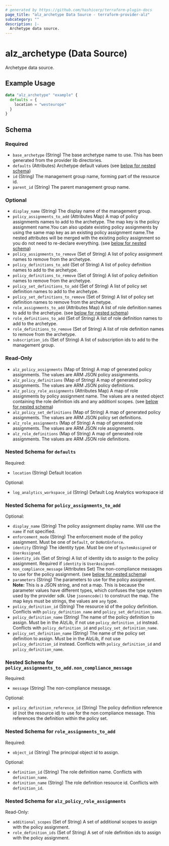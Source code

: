 ```yaml
---
# generated by https://github.com/hashicorp/terraform-plugin-docs
page_title: "alz_archetype Data Source - terraform-provider-alz"
subcategory: ""
description: |-
  Archetype data source.
---
```


# alz_archetype (Data Source)

Archetype data source.

## Example Usage

```terraform
data "alz_archetype" "example" {
  defaults = {
    location = "westeurope"
  }
}
```

<!-- schema generated by tfplugindocs -->
## Schema

### Required

- `base_archetype` (String) The base archetype name to use. This has been generated from the provider lib directories.
- `defaults` (Attributes) Archetype default values (see [below for nested schema](#nestedatt--defaults))
- `id` (String) The management group name, forming part of the resource id.
- `parent_id` (String) The parent management group name.

### Optional

- `display_name` (String) The display name of the management group.
- `policy_assignments_to_add` (Attributes Map) A map of policy assignments names to add to the archetype. The map key is the policy assignment name.You can also update existing policy assignments by using the same map key as an existing policy assignment name.The nested attributes will be merged with the existing policy assignment so you do not need to re-declare everything. (see [below for nested schema](#nestedatt--policy_assignments_to_add))
- `policy_assignments_to_remove` (Set of String) A list of policy assignment names to remove from the archetype.
- `policy_definitions_to_add` (Set of String) A list of policy definition names to add to the archetype.
- `policy_definitions_to_remove` (Set of String) A list of policy definition names to remove from the archetype.
- `policy_set_definitions_to_add` (Set of String) A list of policy set definition names to add to the archetype.
- `policy_set_definitions_to_remove` (Set of String) A list of policy set definition names to remove from the archetype.
- `role_assignments_to_add` (Attributes Map) A list of role definition names to add to the archetype. (see [below for nested schema](#nestedatt--role_assignments_to_add))
- `role_definitions_to_add` (Set of String) A list of role definition names to add to the archetype.
- `role_definitions_to_remove` (Set of String) A list of role definition names to remove from the archetype.
- `subscription_ids` (Set of String) A list of subscription ids to add to the management group.

### Read-Only

- `alz_policy_assignments` (Map of String) A map of generated policy assignments. The values are ARM JSON policy assignments.
- `alz_policy_definitions` (Map of String) A map of generated policy assignments. The values are ARM JSON policy definitions.
- `alz_policy_role_assignments` (Attributes Map) A map of role assignments by policy assignment name. The values are a nested object containing the role definition ids and any additionl scopes. (see [below for nested schema](#nestedatt--alz_policy_role_assignments))
- `alz_policy_set_definitions` (Map of String) A map of generated policy assignments. The values are ARM JSON policy set definitions.
- `alz_role_assignments` (Map of String) A map of generated role assignments. The values are ARM JSON role assignments.
- `alz_role_definitions` (Map of String) A map of generated role assignments. The values are ARM JSON role definitions.

<a id="nestedatt--defaults"></a>
### Nested Schema for `defaults`

Required:

- `location` (String) Default location

Optional:

- `log_analytics_workspace_id` (String) Default Log Analytics workspace id


<a id="nestedatt--policy_assignments_to_add"></a>
### Nested Schema for `policy_assignments_to_add`

Optional:

- `display_name` (String) The policy assignment display name. Will use the `name` if not specified.
- `enforcement_mode` (String) The enforcement mode of the policy assignment. Must be one of `Default`, or `DoNotEnforce`.
- `identity` (String) The identity type. Must be one of `SystemAssigned` or `UserAssigned`.
- `identity_ids` (Set of String) A list of identity ids to assign to the policy assignment. Required if `identity` is `UserAssigned`.
- `non_compliance_message` (Attributes Set) The non-compliance messages to use for the policy assignment. (see [below for nested schema](#nestedatt--policy_assignments_to_add--non_compliance_message))
- `parameters` (String) The parameters to use for the policy assignment. **Note:** This is a JSON string, and not a map. This is because the parameter values have different types, which confuses the type system used by the provider sdk. Use `jsonencode()` to construct the map. The map keys must be strings, the values are `any` type.
- `policy_definition_id` (String) The resource id of the policy definition. Conflicts with `policy_definition_name` and `policy_set_definition_name`.
- `policy_definition_name` (String) The name of the policy definition to assign. Must be in the AlzLib, if not use `policy_definition_id` instead. Conflicts with `policy_definition_id` and `policy_set_definition_name`.
- `policy_set_definition_name` (String) The name of the policy set definition to assign. Must be in the AlzLib, if not use `policy_definition_id` instead. Conflicts with `policy_definition_id` and `policy_definition_name`.

<a id="nestedatt--policy_assignments_to_add--non_compliance_message"></a>
### Nested Schema for `policy_assignments_to_add.non_compliance_message`

Required:

- `message` (String) The non-compliance message.

Optional:

- `policy_definition_reference_id` (String) The policy definition reference id (not the resource id) to use for the non compliance message. This references the definition within the policy set.



<a id="nestedatt--role_assignments_to_add"></a>
### Nested Schema for `role_assignments_to_add`

Required:

- `object_id` (String) The principal object id to assign.

Optional:

- `definition_id` (String) The role definition name. Conflicts with `definition_name`.
- `definition_name` (String) The role definition resource id. Conflicts with `definition_id`.


<a id="nestedatt--alz_policy_role_assignments"></a>
### Nested Schema for `alz_policy_role_assignments`

Read-Only:

- `additional_scopes` (Set of String) A set of additional scopes to assign with the policy assignment.
- `role_definition_ids` (Set of String) A set of role definition ids to assign with the policy assignment.
